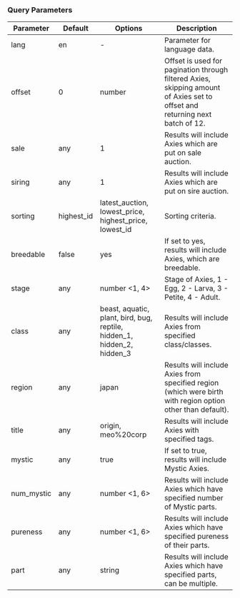 ### Query Parameters

Parameter | Default | Options | Description
--------- | ------- | ------- | ----------
lang      | en      | -       | Parameter for language data.
offset    | 0       | number  | Offset is used for pagination through filtered Axies, skipping amount of Axies set to offset and returning next batch of 12.
sale      | any     | 1       | Results will include Axies which are put on sale auction.
siring    | any     | 1       | Results will include Axies which are put on sire auction.
sorting   | highest_id | latest_auction, lowest_price, highest_price, lowest_id | Sorting criteria.
breedable | false   | yes     | If set to yes, results will include Axies, which are breedable.
stage     | any     | number <1, 4> | Stage of Axies, 1 - Egg, 2 - Larva, 3 - Petite, 4 - Adult.
class     | any     | beast, aquatic, plant, bird, bug, reptile, hidden_1, hidden_2, hidden_3 | Results will include Axies from specified class/classes.
region    | any     | japan   | Results will include Axies from specified region (which were birth with region option other than default).
title     | any     | origin, meo%20corp | Results will include Axies with specified tags.
mystic    | any     | true    | If set to true, results will include Mystic Axies.
num_mystic| any     | number <1, 6> | Results will include Axies which have specified number of Mystic parts.
pureness  | any     | number <1, 6> | Results will include Axies which have specified pureness of their parts.
part      | any     | string  | Results will include Axies which have specified parts, can be multiple.